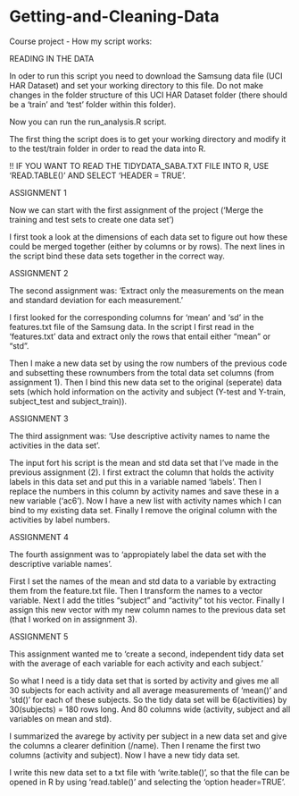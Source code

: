 Getting-and-Cleaning-Data
=========================

Course project - How my script works: 


READING IN THE DATAIn oder to run this script you need to download the Samsung data file (UCI HAR Dataset) and set your working directory to this file. Do not make changes in the folder structure of this UCI HAR Dataset folder (there should be a ‘train’ and ‘test’ folder within this folder).Now you can run the run_analysis.R script.The first thing the script does is to get your working directory and modify it to the test/train folder in order to read the data into R.!!	IF YOU WANT TO READ THE TIDYDATA_SABA.TXT FILE INTO R, USE‘READ.TABLE()’ AND SELECT ‘HEADER = TRUE’.ASSIGNMENT 1Now we can start with the first assignment of the project (‘Merge the training and test sets to create one data set’)I first took a look at the dimensions of each data set to figure out how these could be merged together (either by columns or by rows). The next lines in the script bind these data sets together in the correct way.ASSIGNMENT 2The second assignment was: ‘Extract only the measurements on the mean and standard deviation for each measurement.’I first looked for the corresponding columns for ‘mean’ and ‘sd’ in the features.txt file of the Samsung data. In the script I first read in the ‘features.txt’ data and extract only the rows that entail either “mean” or “std”. Then I make a new data set by using the row numbers of the previous code and subsetting these rownumbers from the total data set columns (from assignment 1).  Then I bind this new data set to the original (seperate) data sets (which hold information on the activity and subject (Y-test and Y-train,  subject_test and subject_train)).ASSIGNMENT 3The third assignment was: ‘Use descriptive activity names to name the activities in the data set’.The input fort his script is the mean and std data set that I’ve made in the previous assignment (2). I first extract the column that holds the activity labels in this data set and put this in a variable named ‘labels’.Then I replace the numbers in this column by activity names and save these in a new variable (‘ac6’).  Now I have a new list with activity names which I can bind to my existing data set. Finally I remove the original column with the activities by label numbers.ASSIGNMENT 4The fourth assignment was to ‘appropiately label the data set with the descriptive variable names’.First I set the names of the mean and std data to a variable by extracting them from the feature.txt file. Then I transform the names to a vector variable. Next I add the titles “subject” and “activity” tot his vector. Finally I assign this new vector with my new column names to the previous data set (that I worked on in assignment 3).ASSIGNMENT 5This assignment wanted me to ‘create a second, independent tidy data set with the average of each variable for each activity and each subject.’So what I need is a tidy data set that is sorted by activity and gives me all 30 subjects for each activity and all average measurements of ‘mean()’ and ‘std()’ for each of these subjects. So the tidy  data set will be 6(activities) by 30(subjects) = 180 rows long.  And 80 columns wide (activity, subject and all variables on mean and std).I summarized the avarege by activity per subject in a new data set and give the columns a clearer definition (/name).  Then I rename the first two columns (activity and subject). Now I have a new tidy data set.I write this  new data set to a txt file with ‘write.table()’, so that the file can be opened in R by using ‘read.table()’ and selecting the ‘option header=TRUE’.